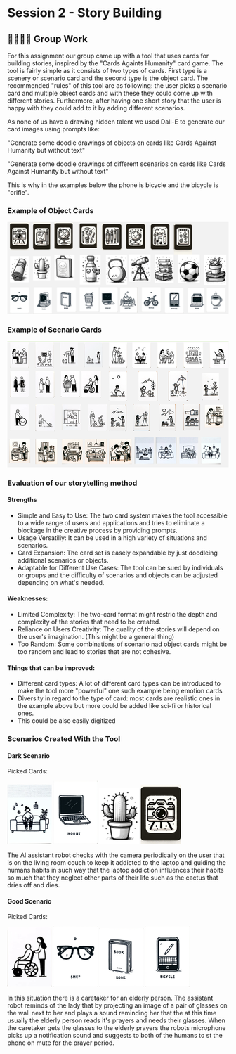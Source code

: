 # Session 2 - Story Building

## 🧑‍🧑‍🧒‍🧒 Group Work

For this assignment our group came up with a tool that uses cards for building stories, inspired by the "Cards
Againts Humanity" card game. The tool is fairly simple as it consists of two types of cards. First type is a scenery
or scenario card and the second type is the object card. The recommended "rules" of this tool are as following:
the user picks a scenario card and multiple object cards and with these they could come up with different stories.
Furthermore, after having one short story that the user is happy with they could add to it by adding different
scenarios.

As none of us have a drawing hidden talent we used Dall-E to generate our card images using prompts like:

"Generate some doodle drawings of objects on cards like Cards Against Humanity but without text"

"Generate some doodle drawings of different scenarios on cards like Cards Against Humanity but without text"

This is why in the examples below the phone is bicycle and the bicycle is "orifle".

### Example of Object Cards

<div style="text-align: center;">
<img src="images_s2/objects.png" alt="A descriptive image" style= "max-width: 100%">
</div>

### Example of Scenario Cards

<div style="text-align: center;">
<img src="images_s2/scenarios.png" alt="A descriptive image" style= "max-width: 100%">
</div>

### Evaluation of our storytelling method

#### Strengths

* Simple and Easy to Use: The two card system makes the tool accessible to a wide range of users and applications 
  and tries to eliminate a blockage in the creative process by providing prompts.
* Usage Versatiliy: It can be used in a high variety of situations and scenarios.
* Card Expansion: The card set is easely expandable by just doodleing additional scenarios or objects.
* Adaptable for Different Use Cases: The tool can be sued by individuals or groups and the difficulty of scenarios 
  and objects can be adjusted depending on what's needed.

#### Weaknesses:

* Limited Complexity: The two-card format might restric the depth and complexity of the stories that need to be created.
* Reliance on Users Creativity: The quality of the stories will depend on the user's imagination. (This might be a 
  general thing)
* Too Random: Some combinations of scenario nad object cards might be too random and lead to stories that are not 
  cohesive.

#### Things that can be improved:

* Different card types: A lot of different card types can be introduced to make the tool more "powerful" one such 
  example being emotion cards
* Diversity in regard to the type of card: most cards are realistic ones in the example above but more could be 
  added like sci-fi or historical ones.
* This could be also easily digitized

### Scenarios Created With the Tool

#### Dark Scenario

Picked Cards:

<div>
  <img src="images_s2/scenario_lady_couch_laptop.png" style= "max-width: 20%">
  <img src="images_s2/object_laptop.png" style= "max-width: 20%">
  <img src="images_s2/object_cactus.png" style= "max-width: 18%">
  <img src="images_s2/object_camera.png" style= "max-width: 18%">
</div>

The AI assistant robot checks with the camera periodically on the user that is on the living room couch to keep it addicted to the laptop and guiding the humans habits in such way that the laptop addiction influences their habits so much that they neglect other parts of their life such as the cactus that dries off and dies.

#### Good Scenario

Picked Cards:

<div>
  <img src="images_s2/scenario_specialneeds.png" style= "max-width: 20%">
  <img src="images_s2/object_glasses.png" style= "max-width: 20%">
  <img src="images_s2/object_book2.png" style= "max-width: 20%">
  <img src="images_s2/object_phone.png" style= "max-width: 20%">
</div>

In this situation there is a caretaker for an elderly person. The assistant robot reminds of the lady that by projecting an image of a pair of glasses on the wall next to her and plays a sound reminding her that the at this time usually the elderly person reads it's prayers and needs their glasses. When the caretaker gets the glasses to the elderly prayers the robots microphone picks up a notification sound and suggests to both of the humans to st the phone on mute for the prayer period.
